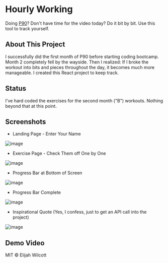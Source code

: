 # Hourly Working

Doing [P90](https://www.beachbodyondemand.com/programs/p90/workouts)? Don't have time for the video today? Do it bit by bit. Use this tool to track yourself.

## About This Project

I successfully did the first month of P90 before starting coding bootcamp. Month 2 completely fell by the wayside. Then I realized: If I broke the workout into bits and pieces throughout the day, it becomes much more manageable. I created this React project to keep track.

## Status

I've hard coded the exercises for the second month ("B") workouts. Nothing beyond that at this point.

## Screenshots

- Landing Page - Enter Your Name  
  
![image](https://raw.githubusercontent.com/ejw773/hourly-workout/main/docs/img/IMG_7255.PNG)

- Exercise Page - Check Them off One by One  
  
![image](https://raw.githubusercontent.com/ejw773/hourly-workout/main/docs/img/IMG_7257.PNG)

- Progress Bar at Bottom of Screen  
  
![image](https://raw.githubusercontent.com/ejw773/hourly-workout/main/docs/img/IMG_7258.PNG)

- Progress Bar Complete  
  
![image](https://raw.githubusercontent.com/ejw773/hourly-workout/main/docs/img/IMG_7259.PNG)

- Inspirational Quote (Yes, I confess, just to get an API call into the project)  
  
![image](https://raw.githubusercontent.com/ejw773/hourly-workout/main/docs/img/IMG_7260.PNG)

## Demo Video

MIT © Elijah Wilcott
